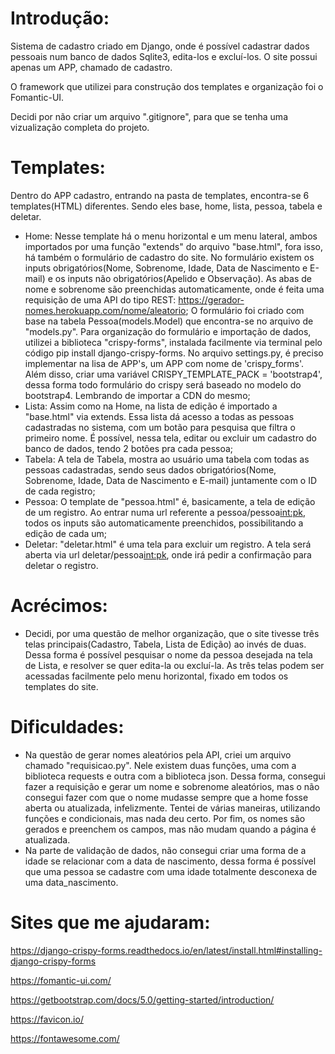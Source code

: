# Introdução:

Sistema de cadastro criado em Django, onde é possível cadastrar dados pessoais num banco de dados Sqlite3, edita-los e excluí-los.
O site possui apenas um APP, chamado de cadastro.

O framework que utilizei para construção dos templates e organização foi o Fomantic-UI.

Decidi por não criar um arquivo ".gitignore", para que se tenha uma vizualização completa do projeto.

# Templates:

Dentro do APP cadastro, entrando na pasta de templates, encontra-se 6 templates(HTML) diferentes. Sendo eles base, home, lista, pessoa, tabela e deletar.

- Home: Nesse template há o menu horizontal e um menu lateral, ambos importados por uma função "extends" do arquivo "base.html", fora isso, há também o formulário de cadastro do site. No formulário existem os inputs obrigatórios(Nome, Sobrenome, Idade, Data de Nascimento e E-mail) e os inputs não obrigatórios(Apelido e Observação). As abas de nome e sobrenome são preenchidas automaticamente, onde é feita uma requisição de uma API do tipo REST: https://gerador-nomes.herokuapp.com/nome/aleatorio; O formulário foi criado com base na tabela Pessoa(models.Model) que encontra-se no arquivo de "models.py". Para organização do formulário e importação de dados, utilizei a biblioteca "crispy-forms", instalada facilmente via terminal pelo código pip install django-crispy-forms. No arquivo settings.py, é preciso implementar na lisa de APP's, um APP com nome de 'crispy_forms'. Além disso, criar uma variável CRISPY_TEMPLATE_PACK = 'bootstrap4', dessa forma todo formulário do crispy será baseado no modelo do bootstrap4. Lembrando de importar a CDN do mesmo;
- Lista: Assim como na Home, na lista de edição é importado a "base.html" via extends. Essa lista dá acesso a todas as pessoas cadastradas no sistema, com um botão para pesquisa que filtra o primeiro nome. É possível, nessa tela, editar ou excluir um cadastro do banco de dados, tendo 2 botões pra cada pessoa;
- Tabela: A tela de Tabela, mostra ao usuário uma tabela com todas as pessoas cadastradas, sendo seus dados obrigatórios(Nome, Sobrenome, Idade, Data de Nascimento e E-mail) juntamente com o ID de cada registro;
- Pessoa: O template de "pessoa.html" é, basicamente, a tela de edição de um registro. Ao entrar numa url referente a pessoa/pessoa<int:pk>, todos os inputs são automaticamente preenchidos, possibilitando a edição de cada um;
- Deletar: "deletar.html" é uma tela para excluir um registro. A tela será aberta via url deletar/pessoa<int:pk>, onde irá pedir a confirmação para deletar o registro.

# Acrécimos:

- Decidi, por uma questão de melhor organização, que o site tivesse três telas principais(Cadastro, Tabela, Lista de Edição) ao invés de duas. Dessa forma é possível pesquisar o nome da pessoa desejada na tela de Lista, e resolver se quer edita-la ou excluí-la. As três telas podem ser acessadas facilmente pelo menu horizontal, fixado em todos os templates do site.

# Dificuldades:

- Na questão de gerar nomes aleatórios pela API, criei um arquivo chamado "requisicao.py". Nele existem duas funções, uma com a biblioteca requests e outra com a biblioteca json. Dessa forma, consegui fazer a requisição e gerar um nome e sobrenome aleatórios, mas o não consegui fazer com que o nome mudasse sempre que a home fosse aberta ou atualizada, infelizmente. Tentei de várias maneiras, utilizando funções e condicionais, mas nada deu certo. Por fim, os nomes são gerados e preenchem os campos, mas não mudam quando a página é atualizada.
- Na parte de validação de dados, não consegui criar uma forma de a idade se relacionar com a data de nascimento, dessa forma é possível que uma pessoa se cadastre com uma idade totalmente desconexa de uma data_nascimento.

# Sites que me ajudaram:

https://django-crispy-forms.readthedocs.io/en/latest/install.html#installing-django-crispy-forms

https://fomantic-ui.com/

https://getbootstrap.com/docs/5.0/getting-started/introduction/

https://favicon.io/

https://fontawesome.com/
